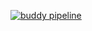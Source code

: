 [![buddy pipeline](https://app.buddy.works/jayvishaalj01/scribe-plus-backend/pipelines/pipeline/267569/badge.svg?token=874e71604b65bf5218f7ea3f0ee744a7454ce8033098bc4bd983944c6e6c612a "buddy pipeline")](https://app.buddy.works/jayvishaalj01/scribe-plus-backend/pipelines/pipeline/267569)